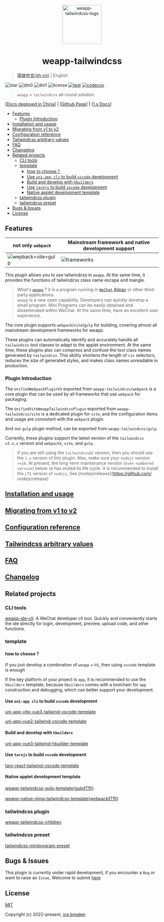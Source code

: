 
<p align="center">

<a href="https://weapp-tw.icebreaker.top">

<img src="./assets/logo.png" alt="weapp-tailwindcss-logo" width="128">
</a>

<br>

<h1 align="center">weapp-tailwindcss</h1>

</p>

> [简体中文(zh-cn)](./README.md) | English

![star](https://badgen.net/github/stars/sonofmagic/weapp-tailwindcss)
![dm0](https://badgen.net/npm/dm/weapp-tailwindcss)
![dm1](https://badgen.net/npm/dm/weapp-tailwindcss-webpack-plugin)
![license](https://badgen.net/npm/license/weapp-tailwindcss)
[![test](https://github.com/sonofmagic/weapp-tailwindcss/actions/workflows/test.yml/badge.svg?branch=main)](https://github.com/sonofmagic/weapp-tailwindcss/actions/workflows/test.yml)
[![codecov](https://codecov.io/gh/sonofmagic/weapp-tailwindcss/branch/main/graph/badge.svg?token=zn05qXYznt)](https://codecov.io/gh/sonofmagic/weapp-tailwindcss)

> `weapp` + `tailwindcss` all-round solution.

\[[Docs deployed in China](https://weapp-tw.icebreaker.top)\] \| \[[Github Page](https://sonofmagic.github.io/weapp-tailwindcss/)\] \| \[[1.x Docs]('./v1.md')\]

- [Features](#features)
  - [Plugin Introduction](#plugin-introduction)
- [Installation and usage](#installation-and-usage)
- [Migrating from v1 to v2](#migrating-from-v1-to-v2)
- [Configuration reference](#configuration-reference)
- [Tailwindcss arbitrary values](#tailwindcss-arbitrary-values)
- [FAQ](#faq)
- [Changelog](#changelog)
- [Related projects](#related-projects)
  - [CLI tools](#cli-tools)
  - [template](#template)
    - [how to choose？](#how-to-choose)
    - [Use `uni-app cli` to build `vscode` development](#use-uni-app-cli-to-build-vscode-development)
    - [Build and develop with `hbuilderx`](#build-and-develop-with-hbuilderx)
    - [Use `tarojs` to build `vscode` development](#use-tarojs-to-build-vscode-development)
    - [Native applet development template](#native-applet-development-template)
  - [tailwindcss plugin](#tailwindcss-plugin)
  - [tailwindcss preset](#tailwindcss-preset)
- [Bugs \& Issues](#bugs--issues)
- [License](#license)

## Features

| not only `webpack`                                  | Mainstream framework and native development support |
| --------------------------------------------------- | --------------------------------------------------- |
| ![wepback+vite+gulp](./assets/weapp-tw-plugins.png) | ![frameworks](./assets/weapp-tw-frameworks.png)     |

This plugin allows you to use tailwindcss in `weapp`. At the same time, it provides the functions of tailwindcss class name escape and mangle.

> What's [`weapp`](https://mp.weixin.qq.com/cgi-bin/wx) ?
> it is a program running in [`WeChat`](https://en.wikipedia.org/wiki/WeChat),[Alipay](https://en.wikipedia.org/wiki/Alipay) or other third-party applications.  
> `weapp` is a new open capability. Developers can quickly develop a small program. Mini Programs can be easily obtained and disseminated within WeChat. At the same time, have an excellent user experience.

The core plugin supports `webpack`/`vite`/`gulp` for building, covering almost all mainstream development frameworks for weapp.

These plugins can automatically identify and accurately handle all `tailwindcss` tool classes to adapt to the applet environment. At the same time, these plugins also can compress and confuse the tool class names generated by `tailwindcss`. This ability shortens the length of `css` selectors, reduces the size of generated styles, and makes class names unreadable in production.

### Plugin Introduction

The `UnifiedWebpackPluginV5` exported from `weapp-tailwindcss/webpack` is a core plugin that can be used by all frameworks that use `webpack` for packaging.

The `UnifiedViteWeappTailwindcssPlugin` exported from `weapp-tailwindcss/vite` is a dedicated plugin for `vite`, and the configuration items and usage are consistent with the `webpack` plugin.

And our `gulp` plugin method, can be exported from `weapp-tailwindcss/gulp`.

Currently, these plugins support the latest version of the `tailwindcss v3.x.x` version and `webpack5`, `vite`, and `gulp`.

> If you are still using the `tailwindcss@2` version, then you should use the `1.x` version of this plugin. Also, make sure your `nodejs` version `>=16`. At present, the long-term maintenance version (`even-numbered version`) below `16` has ended its life cycle. It is recommended to install the `LTS` version of `nodejs`, See [nodejs/release](<https://github.com/> nodejs/release)

## [Installation and usage](https://weapp-tw.icebreaker.top/docs/quick-start/install)

## [Migrating from v1 to v2](https://weapp-tw.icebreaker.top/docs/migrations/v1)

## [Configuration reference](https://weapp-tw.icebreaker.top/docs/api/interfaces/UserDefinedOptions)

## [Tailwindcss arbitrary values](https://tailwindcss.com/docs/adding-custom-styles#using-arbitrary-values)

## [FAQ](https://weapp-tw.icebreaker.top/docs/issues/)

## [Changelog](./CHANGELOG.md)

## Related projects

### CLI tools

[weapp-ide-cli](https://github.com/sonofmagic/utils/tree/main/packages/weapp-ide-cli): A WeChat developer cli tool. Quickly and conveniently starts the ide directly for login, development, preview, upload code, and other functions.

### template

#### how to choose？

If you just develop a combination of `weapp` + `h5`, then using `vscode` template is enough

If the key platform of your project is `app`, it is recommended to use the `hbuilderx` template, because `hbuilderx` comes with a toolchain for `app` construction and debugging, which can better support your development.

#### Use `uni-app cli` to build `vscode` development

[uni-app-vite-vue3-tailwind-vscode-template](https://github.com/sonofmagic/uni-app-vite-vue3-tailwind-vscode-template)

[uni-app-vue2-tailwind-vscode-template](https://github.com/sonofmagic/uni-app-vue2-tailwind-vscode-template)

#### Build and develop with `hbuilderx`

[uni-app-vue3-tailwind-hbuilder-template](https://github.com/sonofmagic/uni-app-vue3-tailwind-hbuilder-template)

#### Use `tarojs` to build `vscode` development

[taro-react-tailwind-vscode-template](https://github.com/sonofmagic/taro-react-tailwind-vscode-template)

#### Native applet development template

[weapp-tailwindcss-gulp-template(gulp打包)](https://github.com/sonofmagic/weapp-tailwindcss/tree/main/demo/gulp-app)

[weapp-native-mina-tailwindcss-template(webpack打包)](https://github.com/sonofmagic/weapp-native-mina-tailwindcss-template)

### tailwindcss plugin

[weapp-tailwindcss-children](https://github.com/sonofmagic/weapp-tailwindcss-children)

### tailwindcss preset

[tailwindcss-miniprogram-preset](https://github.com/sonofmagic/tailwindcss-miniprogram-preset)

## Bugs & Issues

This plugin is currently under rapid development, if you encounter a `Bug` or want to raise an `Issue`, Welcome to submit [here](https://github.com/sonofmagic/weapp-tailwindcss/issues)

## License

[MIT](https://opensource.org/licenses/MIT)

Copyright (c) 2022-present, [ice breaker](https://github.com/sonofmagic)
